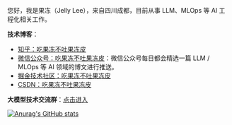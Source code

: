 您好，我是果冻（Jelly Lee），来自四川成都，目前从事 LLM、MLOps 等 AI 工程化相关工作。

**技术博客**：
- [知乎：吃果冻不吐果冻皮](https://www.zhihu.com/people/liguodong-iot)
- [微信公众号：吃果冻不吐果冻皮](https://github.com/liguodongiot/liguodongiot/blob/main/images/%E5%85%AC%E4%BC%97%E5%8F%B7.jpeg)：微信公众号每日都会精选一篇 LLM / MLOps 等 AI 领域的博文进行推送。
- [掘金技术社区：吃果冻不吐果冻皮](https://juejin.cn/user/3642056016410728/posts)
- [CSDN：吃果冻不吐果冻皮](https://liguodong.blog.csdn.net/)


**大模型技术交流群**：[点击进入](https://mp.weixin.qq.com/s?__biz=MzU3Mzg5ODgxMg==&mid=2247485625&idx=1&sn=fcef9b3bbfdfcc8a58ea3d5d0c5ecb6d&chksm=fd3be1eaca4c68fcc73a2c732d07082649ce38ab4cdf3718e1179de8c069b0617dd6ae3ed32e&token=1195390530&lang=zh_CN#rd)


[![Anurag's GitHub stats](https://github-readme-stats.vercel.app/api?username=liguodongiot&show_icons=true&theme=gruvbox)](https://github.com/anuraghazra/github-readme-stats)






